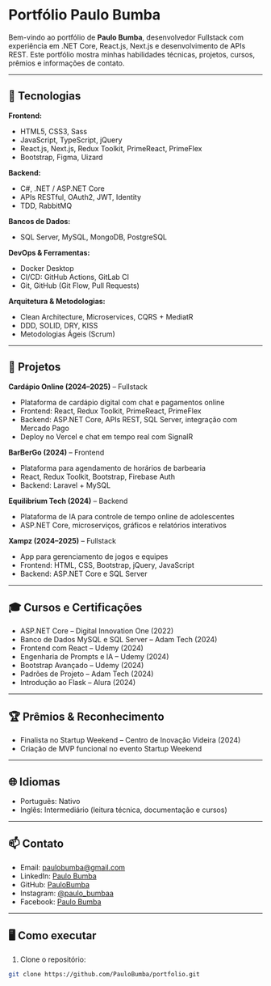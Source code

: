 # Portfólio Paulo Bumba

Bem-vindo ao portfólio de **Paulo Bumba**, desenvolvedor Fullstack com experiência em .NET Core, React.js, Next.js e desenvolvimento de APIs REST. Este portfólio mostra minhas habilidades técnicas, projetos, cursos, prêmios e informações de contato.

---

## 🚀 Tecnologias

**Frontend:**
- HTML5, CSS3, Sass
- JavaScript, TypeScript, jQuery
- React.js, Next.js, Redux Toolkit, PrimeReact, PrimeFlex
- Bootstrap, Figma, Uizard

**Backend:**
- C#, .NET / ASP.NET Core
- APIs RESTful, OAuth2, JWT, Identity
- TDD, RabbitMQ

**Bancos de Dados:**
- SQL Server, MySQL, MongoDB, PostgreSQL

**DevOps & Ferramentas:**
- Docker Desktop
- CI/CD: GitHub Actions, GitLab CI
- Git, GitHub (Git Flow, Pull Requests)

**Arquitetura & Metodologias:**
- Clean Architecture, Microservices, CQRS + MediatR
- DDD, SOLID, DRY, KISS
- Metodologias Ágeis (Scrum)

---

## 💼 Projetos

**Cardápio Online (2024–2025)** – Fullstack
- Plataforma de cardápio digital com chat e pagamentos online
- Frontend: React, Redux Toolkit, PrimeReact, PrimeFlex
- Backend: ASP.NET Core, APIs REST, SQL Server, integração com Mercado Pago
- Deploy no Vercel e chat em tempo real com SignalR

**BarBerGo (2024)** – Frontend
- Plataforma para agendamento de horários de barbearia
- React, Redux Toolkit, Bootstrap, Firebase Auth
- Backend: Laravel + MySQL

**Equilibrium Tech (2024)** – Backend
- Plataforma de IA para controle de tempo online de adolescentes
- ASP.NET Core, microserviços, gráficos e relatórios interativos

**Xampz (2024–2025)** – Fullstack
- App para gerenciamento de jogos e equipes
- Frontend: HTML, CSS, Bootstrap, jQuery, JavaScript
- Backend: ASP.NET Core e SQL Server

---

## 🎓 Cursos e Certificações

- ASP.NET Core – Digital Innovation One (2022)
- Banco de Dados MySQL e SQL Server – Adam Tech (2024)
- Frontend com React – Udemy (2024)
- Engenharia de Prompts e IA – Udemy (2024)
- Bootstrap Avançado – Udemy (2024)
- Padrões de Projeto – Adam Tech (2024)
- Introdução ao Flask – Alura (2024)

---

## 🏆 Prêmios & Reconhecimento

- Finalista no Startup Weekend – Centro de Inovação Videira (2024)
- Criação de MVP funcional no evento Startup Weekend

---

## 🌐 Idiomas

- Português: Nativo  
- Inglês: Intermediário (leitura técnica, documentação e cursos)

---

## 📫 Contato

- Email: [paulobumba@gmail.com](mailto:paulobumba@gmail.com)  
- LinkedIn: [Paulo Bumba](https://www.linkedin.com/in/paulo-m%C3%A1rio-valente-bumba-126405260/)  
- GitHub: [PauloBumba](https://github.com/PauloBumba)  
- Instagram: [@paulo_bumbaa](https://www.instagram.com/paulo_bumbaa/)  
- Facebook: [Paulo Bumba](https://www.facebook.com/paulo.bumba.924716/)

---

## 🖥️ Como executar

1. Clone o repositório:
```bash
git clone https://github.com/PauloBumba/portfolio.git

